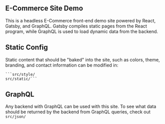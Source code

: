## E-Commerce Site Demo
This is a headless E-Commerce front-end demo site powered by React, Gatsby, and
GraphQL. Gatsby compiles static pages from the React program, while GraphQL is
used to load dynamic data from the backend.

## Static Config
Static content that should be "baked" into the site, such as colors, theme,
branding, and contact information can be modified in:

    ```src/style/
    src/static/```

## GraphQL
Any backend with GraphQL can be used with this site. To see what data should be
returned by the backend from GraphQL queries, check out 
`src/json/`